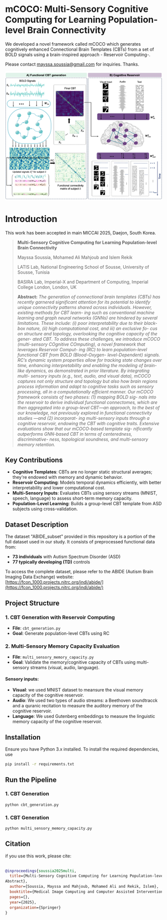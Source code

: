 # mCOCO: Multi-Sensory Cognitive Computing for Learning Population-level Brain Connectivity
We developed a novel framework called mCOCO which generates cognitively enhanced Connectional Brain Templates (CBTs) from a set of BOLD signals using a brain-inspired approach - Reservoir Computing-.

Please contact mayssa.soussia@gmail.com for inquiries. Thanks.


![Main Figure](Main_Figure.png)

# Introduction
This work  has been accepted in main MICCAI 2025, Daejon, South Korea. 


> **Multi-Sensory Cognitive Computing for Learning Population-level Brain Connectivity**
>
> Mayssa Soussia, Mohamed Ali Mahjoub and Islem Rekik
>
> LATIS Lab, National Engineering School of Sousse, University of Sousse, Tunisia
> 
> BASIRA Lab, Imperial-X and Department of Computing, Imperial College London, London, UK
>
> **Abstract:** *The generation of connectional brain templates (CBTs) has recently garnered significant attention for its potential to identify unique connectivity patterns shared across individuals. However, existing methods for CBT learn- ing such as conventional machine learning and graph neural networks (GNNs) are hindered by several limitations. These include: (i) poor interpretability due to their black-box nature, (ii) high computational cost, and iii) an exclusive fo- cus on structure and topology, overlooking the cognitive capacity of the gener- ated CBT. To address these challenges, we introduce mCOCO (multi-sensory COgnitive COmputing), a novel framework that leverages Reservoir Comput- ing (RC) to learn population-level functional CBT from BOLD (Blood-Oxygen- level-Dependent) signals. RC’s dynamic system properties allow for tracking state changes over time, enhancing interpretability and enabling the modeling of brain-like dynamics, as demonstrated in prior literature. By integrating multi- sensory inputs (e.g., text, audio, and visual data), mCOCO captures not only structure and topology but also how brain regions process information and adapt to cognitive tasks such as sensory processing, all in a computationally efficient manner. Our mCOCO framework consists of two phases: (1) mapping BOLD sig- nals into the reservoir to derive individual functional connectomes, which are then aggregated into a group-level CBT—an approach, to the best of our knowledge, not previously explored in functional connectivity studies —and (2) incorporat- ing multi-sensory inputs through a cognitive reservoir, endowing the CBT with cognitive traits. Extensive evaluations show that our mCOCO-based template sig- nificantly outperforms GNN-based CBT in terms of centeredness, discriminative- ness, topological soundness, and multi-sensory memory retention.*

## Key Contributions

- **Cognitive Templates**: CBTs are no longer static structural averages; they're endowed with memory and dynamic behavior.
- **Reservoir Computing**: Models temporal dynamics efficiently, with better interpretability and lower computational cost.
- **Multi-Sensory Inputs**: Evaluates CBTs using sensory streams (MNIST, speech, language) to assess short-term memory capacity.
- **Population-Level Learning**: Builds a group-level CBT template from ASD subjects using cross-validation.


## Dataset Description

The dataset "ABIDE_subset" provided in this repository is a portion of the full dataset used in our study. It consists of preprocessed functional data from:

- **73 individuals** with Autism Spectrum Disorder (ASD)
- **77 typically developing (TD)** controls
  
To access the complete dataset, please refer to the ABIDE (Autism Brain Imaging Data Exchange) website: [https://fcon_1000.projects.nitrc.org/indi/abide/](https://fcon_1000.projects.nitrc.org/indi/abide/)



## Project Structure

### 1. CBT Generation with Reservoir Computing

- **File**: `cbt_generation.py`
- **Goal**: Generate population-level CBTs using RC

### 2. Multi-Sensory Memory Capacity Evaluation

- **File**: `multi_sensory_memory_capacity.py`
- **Goal**: Validate the memory/cognitive capacity of CBTs using multi-sensory streams (visual, audio, language).

#### Sensory inputs: 
- **Visual**: we used MNIST dataset to meansure the visual memory capacity of the cognitive reservoir.
- **Audio**: We used two types of audio streams: a Beethoven soundtracck and a quranic recitation to measure the auditory memory of the cognitive reservoir. 
- **Language**: We used Gutenberg embeddings to measure the linguistic memory capacity of the cognitive reservoir. 

## Installation

Ensure you have Python 3.x installed. To install the required dependencies, use

```bash
pip install -r requirements.txt
```


## Run the Pipeline

### 1. CBT Generation
```bash
python cbt_generation.py
```
### 1. CBT Generation
```bash
python multi_sensory_memory_capacity.py
```


## Citation 
if you use this work, please cite:
```bibtex

@inproceedings{soussia2025multi,
  title={Multi-Sensory Cognitive Computing for Learning Population-level Brain Connectivity
Abstract},
  author={Soussia, Mayssa and Mahjoub, Mohamed Ali and Rekik, Islem},
  booktitle={Medical Image Computing and Computer Assisted Intervention--MICCAI 2025: 28th International Conference, Daejon, Korea, September 23--28, 2025},
  pages={},
  year={2025},
  organization={Springer}
}


